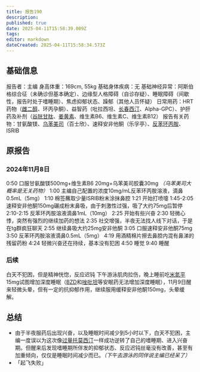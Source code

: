 ```yaml
---
title: 报告190
description: 
published: true
date: 2025-04-11T15:58:39.009Z
tags: 
editor: markdown
dateCreated: 2025-04-11T15:58:34.573Z
---
```


## 基础信息
报告者：主编
身高体重：169cm, 55kg
基础身体疾病：无
基础神经异常：阿斯伯格综合征（未确诊但基本确定）、边缘型人格障碍（自诊存疑）、睡眠障碍（间歇性，报告时处于嗜睡期）、焦虑抑郁状态、躁郁（其他人员怀疑）
日常用药：HRT药物（[雌二醇](/drug/E2)、环丙孕酮）、益智药（吡拉西坦、[长春西汀](/drug/长春西汀)、Alpha-GPC）、护肝药及补剂（[谷胱甘肽](/drug/GSH)、[姜黄素](/drug/姜黄素)、维生素B6、维生素C、维生素B12）
报告有关药物：甘氨酸镁、[乌苯美司](/drug/乌苯美司)（百士欣）、速释安非他酮（乐孚亭）、[反苯环丙胺](/drug/TCP)、ISRIB

## 原报告
### 2024年11月8日
0:50 口服甘氨酸镁500mg+维生素B6 20mg+乌苯美司胶囊30mg *（乌苯美司大概率是无关药物）*
1:00 主编自己配置的浓度10mg/mL反苯环丙胺溶液，滴鼻0.5mL（5mg）
1:10 棉签蘸取少量ISRIB粉末涂抹鼻腔
1:21 开始打喷嚏
1:45-2:05 速释安非他酮150mg碾成粉末鼻吸，由于刺激性过强，吸了大约75mg后暂停
2:10-2:15 反苯环丙胺溶液滴鼻1mL（10mg）
2:25 开始有些兴奋
2:30 轻微心悸，突然有强烈的继续加药的想法
2:35 社交增强，半夜无法找人线下对话，于是在tg群疯狂聊天
2:55 继续鼻吸大约25mg安非他酮
3:05 口服速释安非他酮75mg
3:50 反苯环丙胺溶液滴鼻0.5mL（5mg）
4:19 用酒精棉片擦去鼻腔内混有鼻涕的残留药粉
4:24 轻微兴奋还在持续，基本没有犯困
4:50 睡觉
9:40 睡醒
### 后续
白天不犯困，但是精神恍惚，反应迟钝
下午游泳肌肉拉伤，晚上睡前吃[米氮平](/drug/米氮平)15mg试图增加深度睡眠（[BZD](/drug/BZDs)和[唑吡坦](/drug/思诺思)等安眠药无法增加深度睡眠），11月9日醒来轻微头晕，但有一定的抗抑郁作用，继续服用缓释安非他酮150mg，头晕缓解。

## 总结
- 由于半夜服药后出现兴奋，以及睡眠时间减少到5小时以下，白天不犯困，主编一度误以为这次像[过量托莫西汀](/report/RP126)一样成功逆转了自己的嗜睡期、进入兴奋期。但醒来后发现嗜睡期所伴发的抑郁状态、反应迟钝丝毫没有改善，甚至有加重倾向，仅仅是睡眠时间减少而已。*（下午去游泳的同伴说主编已经呆了）*
- 「起飞失败」